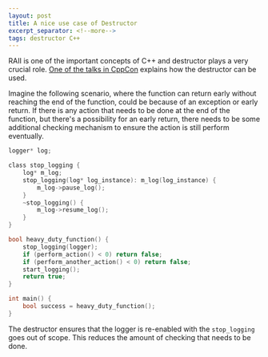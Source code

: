 ```yaml
---
layout: post
title: A nice use case of Destructor
excerpt_separator: <!--more-->
tags: destructor C++
---
```


RAII is one of the important concepts of C++ and destructor plays a very crucial role. [One of the talks in CppCon](https://www.memsql.com/blog/c-error-handling-with-auto/) explains how the destructor can be used. 

<!--more-->

Imagine the following scenario, where the function can return early without reaching the end of the function, could be because of an exception or early return. If there is any action that needs to be done at the end of the function, but there's a possibility for an early return, there needs to be some additional checking mechanism to ensure the action is still perform eventually.


```c
logger* log;

class stop_logging {
    log* m_log;
    stop_logging(log* log_instance): m_log(log_instance) {
        m_log->pause_log();
    }
    ~stop_logging() {
        m_log->resume_log();
    }
}

bool heavy_duty_function() {
    stop_logging(logger);
    if (perform_action() < 0) return false;
    if (perform_another_action() < 0) return false;
    start_logging();
    return true;
}

int main() {
    bool success = heavy_duty_function();
}
```

The destructor ensures that the logger is re-enabled with the `stop_logging` goes out of scope. This reduces the amount of checking that needs to be done.